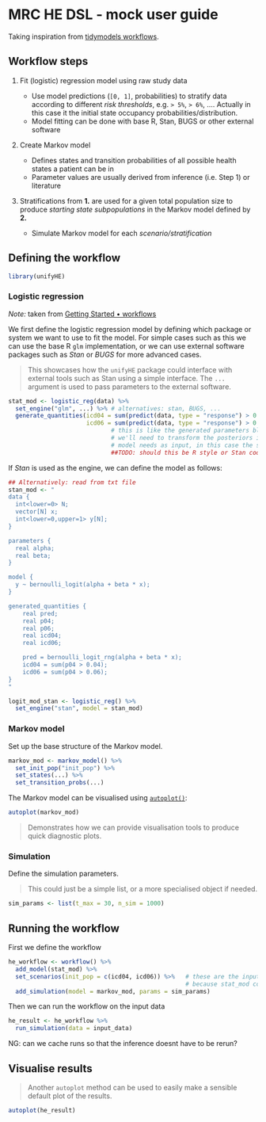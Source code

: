 # MRC HE DSL - mock user guide

Taking inspiration from [tidymodels workflows](https://workflows.tidymodels.org/articles/extras/getting-started.html).

## Workflow steps

1. Fit (logistic) regression model using raw study data
    - Use model predictions (`[0, 1]`, probabilities) to stratify data according to different *risk thresholds*, e.g. `> 5%`, `> 6%`, .... Actually in this case it the initial state occupancy probabilities/distribution.
    - Model fitting can be done with base R, Stan, BUGS or other external software

2. Create Markov model
    - Defines states and transition probabilities of all possible health states a patient can be in
    - Parameter values are usually derived from inference (i.e. Step 1) or literature

3. Stratifications from **1.** are used for a given total population size to produce *starting state subpopulations* in the Markov model defined by **2.**
    - Simulate Markov model for each *scenario/stratification*

## Defining the workflow

```r
library(unifyHE)
```

### Logistic regression

*Note:* taken from [Getting Started • workflows](https://workflows.tidymodels.org/articles/extras/getting-started.html)

We first define the logistic regression model by defining which package or system we want to use to fit the model. For simple cases such as this we can use the base R `glm` implementation, or we can use external software packages such as *Stan* or *BUGS* for more advanced cases.

> This showcases how the `unifyHE` package could interface with external tools such as Stan using a simple interface. The `...` argument is used to pass parameters to the external software.

```r
stat_mod <- logistic_reg(data) %>%
  set_engine("glm", ...) %>% # alternatives: stan, BUGS, ...
  generate_quantities(icd04 = sum(predict(data, type = "response") > 0.04),
                      icd06 = sum(predict(data, type = "response") > 0.06))
                             # this is like the generated parameters block in Stan code
                             # we'll need to transform the posteriors into what the simulation
                             # model needs as input, in this case the starting state probs
                             ##TODO: should this be R style or Stan code?
```

If *Stan* is used as the engine, we can define the model as follows:

```r
## Alternatively: read from txt file
stan_mod <- "
data {
  int<lower=0> N;
  vector[N] x;
  int<lower=0,upper=1> y[N];
}

parameters {
  real alpha;
  real beta;
}

model {
  y ~ bernoulli_logit(alpha + beta * x);
}

generated_quantities {
    real pred;
    real p04;
    real p06;
    real icd04;
    real icd06;

    pred = bernoulli_logit_rng(alpha + beta * x);
    icd04 = sum(p04 > 0.04);
    icd06 = sum(p04 > 0.06);
}
"

logit_mod_stan <- logistic_reg() %>%
  set_engine("stan", model = stan_mod)
```

### Markov model

Set up the base structure of the Markov model.

```r
markov_mod <- markov_model() %>%
  set_init_pop("init_pop") %>%
  set_states(...) %>%
  set_transition_probs(...)
```

The Markov model can be visualised using [`autoplot()`](https://ggplot2.tidyverse.org/reference/autoplot.html):

```r
autoplot(markov_mod)
```

> Demonstrates how we can provide visualisation tools to produce quick diagnostic plots.

### Simulation

Define the simulation parameters.

> This could just be a simple list, or a more specialised object if needed.

```r
sim_params <- list(t_max = 30, n_sim = 1000)
```

## Running the workflow

First we define the workflow

```r
he_workflow <- workflow() %>%
  add_model(stat_mod) %>%
  set_scenarios(init_pop = c(icd04, icd06)) %>%   # these are the input parameters that are different between scenarios
                                                  # because stat_mod could return others, like transition probs
  add_simulation(model = markov_mod, params = sim_params)
```

Then we can run the workflow on the input data

```r
he_result <- he_workflow %>%
  run_simulation(data = input_data)
```

NG: can we cache runs so that the inference doesnt have to be rerun?

## Visualise results

> Another `autoplot` method can be used to easily make a sensible default plot of the results.

```r
autoplot(he_result)
```
